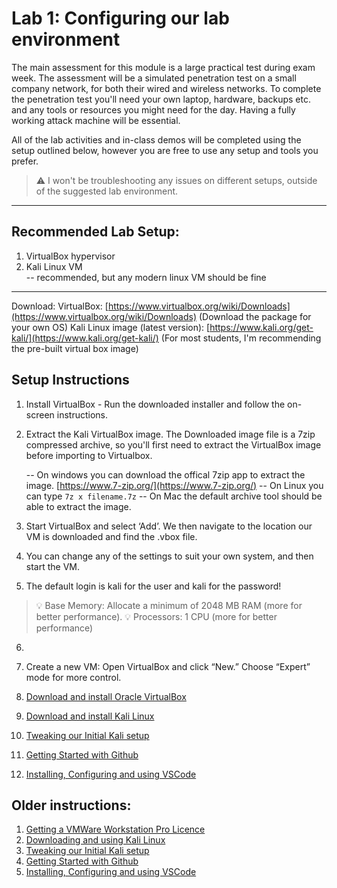 # Lab 1: Configuring our lab environment

The main assessment for this module is a large practical test during exam week. The assessment will be a simulated penetration test on a small company network, for both their wired and wireless networks. To complete the penetration test you'll need your own laptop, hardware, backups etc. and any tools or resources you might need for the day. Having a fully working attack machine will be essential. 

All of the lab activities and in-class demos will be completed using the setup outlined below, however you are free to use any setup and tools you prefer. 
> :warning: I won't be troubleshooting any issues on different setups, outside of the suggested lab environment. 

___

## Recommended Lab Setup:

1. VirtualBox hypervisor 
2. Kali Linux VM  
-- recommended, but any modern linux VM should be fine
___

Download:
VirtualBox: [https://www.virtualbox.org/wiki/Downloads](https://www.virtualbox.org/wiki/Downloads) (Download the package for your own OS) 
Kali Linux image (latest version): [https://www.kali.org/get-kali/](https://www.kali.org/get-kali/) (For most students, I'm recommending the pre-built virtual box image) 


## Setup Instructions 


1. Install VirtualBox - Run the downloaded installer and follow the on-screen instructions.
   
2. Extract the Kali VirtualBox image. The Downloaded image file is a 7zip compressed archive, so you'll first need to extract the VirtualBox image before importing to Virtualbox.
   
   -- On windows you can download the offical 7zip app to extract the image. [https://www.7-zip.org/](https://www.7-zip.org/)
   -- On Linux you can type ```7z x filename.7z```
   -- On Mac the default archive tool should be able to extract the image.

3. Start VirtualBox and select ‘Add’. We then navigate to the location our VM is downloaded and find the .vbox file.
4. You can change any of the settings to suit your own system, and then start the VM.
5. The default login is kali for the user and kali for the password!

> 💡 Base Memory: Allocate a minimum of 2048 MB RAM (more for better performance).
> 💡 Processors: 1 CPU (more for better performance)


6. 
7. Create a new VM: Open VirtualBox and click “New.” Choose “Expert” mode for more control.





1. [Download and install Oracle VirtualBox](https://www.virtualbox.org/manual/UserManual.html#intro-installing)
2. [Download and install Kali Linux](https://www.kali.org/docs/virtualization/install-virtualbox-guest-vm/)
3. [Tweaking our Initial Kali setup](3_tweaking_kali.md)
4. [Getting Started with Github](4_introducing_github.md)
5. [Installing, Configuring and using VSCode](5_setup_vscode.md)


## Older instructions:
1. [Getting a VMWare Workstation Pro Licence](1_vmware_licence.md)
2. [Downloading and using Kali Linux](2_kali_linux.md)
3. [Tweaking our Initial Kali setup](3_tweaking_kali.md)
4. [Getting Started with Github](4_introducing_github.md)
5. [Installing, Configuring and using VSCode](5_setup_vscode.md)


